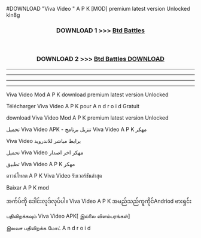 #DOWNLOAD "Viva Video " A P K [MOD] premium latest version Unlocked kln8g 



<div align="center">

<h3>DOWNLOAD 1 >>> <a href="https://getmod1.web.app/?judule=Btd Battles">Btd Battles</a></h3><br>

<h3>DOWNLOAD 2 >>> <a href="https://getmod1.web.app/?judule=Btd Battles">Btd Battles DOWNLOAD</a></h3>

</div>


----------------------------------------------------------

----------------------------------------------------------

----------------------------------------------------------

----------------------------------------------------------


Viva Video  Mod A P K download premium latest version Unlocked

Télécharger  Viva Video  A P K pour A n d r o i d Gratuit

download Viva Video  Mod A P K premium latest version Unlocked

تحميل Viva Video  APK - تنزيل برنامج Viva Video  A P K مهكر

Viva Video  برابط مباشر للاندرويد

تحميل Viva Video  مهكر اخر اصدار

تطبيق Viva Video  A P K مهكر

ดาวน์โหลด A P K Viva Video  รับเวอร์ชันล่าสุด

Baixar A P K mod

အက်ပ်ကို ဒေါင်းလုဒ်လုပ်ပါ။ Viva Video  A P K အမည်သည်ကူကိုင်Andriod ဗားရှင်း

பதிவிறக்கவும் Viva Video  APK[ இல்லை விளம்பரங்கள்] 
 
இலவச பதிவிறக்க மோட் A n d r o i d



